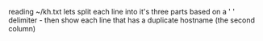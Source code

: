 reading ~/kh.txt lets split each line into it's three parts based on a ' ' delimiter - then show each line that has a duplicate hostname (the second column)